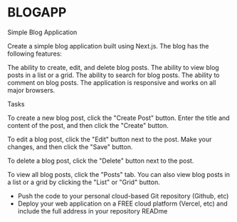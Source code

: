 # BLOGAPP

Simple Blog Application

Create a simple blog application built using Next.js. The blog has the following features:

The ability to create, edit, and delete blog posts.
The ability to view blog posts in a list or a grid.
The ability to search for blog posts.
The ability to comment on blog posts.
The application is responsive and works on all major browsers.


Tasks

To create a new blog post, click the "Create Post" button. Enter the title and content of the post, and then click the "Create" button.

To edit a blog post, click the "Edit" button next to the post. Make your changes, and then click the "Save" button.

To delete a blog post, click the "Delete" button next to the post.

To view all blog posts, click the "Posts" tab. You can also view blog posts in a list or a grid by clicking the "List" or "Grid" button.


- Push the code to your personal cloud-based Git repository (Github, etc)
- Deploy your web application on a FREE cloud platform (Vercel, etc) and
include the full address in your repository READme

